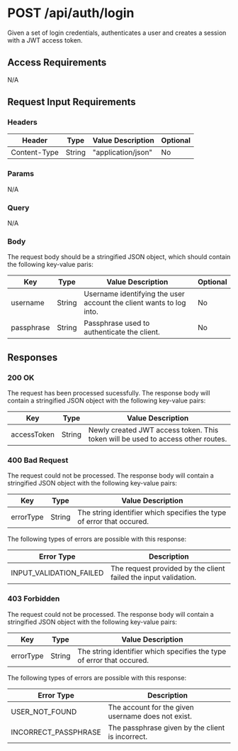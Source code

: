 # POST /api/auth/login

Given a set of login credentials, authenticates a user and creates a session with a JWT access token.

## Access Requirements

N/A

## Request Input Requirements

### Headers

|Header|Type|Value Description|Optional|
|-|-|-|-|
|Content-Type|String|"application/json"|No|

### Params

N/A

### Query

N/A

### Body

The request body should be a stringified JSON object, which should contain the following key-value paris:

|Key|Type|Value Description|Optional|
|-|-|-|-|
|username|String|Username identifying the user account the client wants to log into.|No|
|passphrase|String|Passphrase used to authenticate the client.|No|

## Responses

### 200 OK

The request has been processed sucessfully.  The response body will contain a stringified JSON object with the following key-value pairs:

|Key|Type|Value Description|
|-|-|-|
|accessToken|String|Newly created JWT access token.  This token will be used to access other routes.|

### 400 Bad Request

The request could not be processed.  The response body will contain a stringified JSON object with the following key-value pairs:

|Key|Type|Value Description|
|-|-|-|
|errorType|String|The string identifier which specifies the type of error that occured.|

The following types of errors are possible with this response:

|Error Type|Description|
|-|-|
|INPUT_VALIDATION_FAILED|The request provided by the client failed the input validation.|

### 403 Forbidden

The request could not be processed.  The response body will contain a stringified JSON object with the following key-value pairs:

|Key|Type|Value Description|
|-|-|-|
|errorType|String|The string identifier which specifies the type of error that occured.|

The following types of errors are possible with this response:

|Error Type|Description|
|-|-|
|USER_NOT_FOUND|The account for the given username does not exist.|
|INCORRECT_PASSPHRASE|The passphrase given by the client is incorrect.|